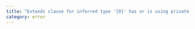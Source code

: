 ```yaml
---
title: "Extends clause for inferred type '{0}' has or is using private name '{1}'."
category: error
---
```

